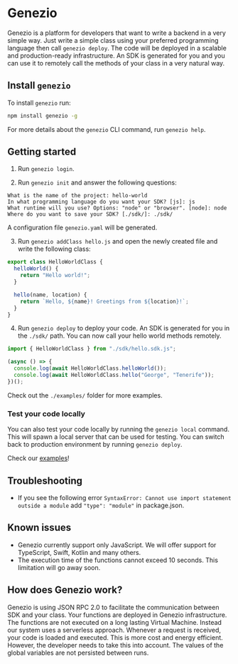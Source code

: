 # Genezio

Genezio is a platform for developers that want to write a backend in a very simple way. Just write a simple class using your preferred programming language then call `genezio deploy`. The code will be deployed in a scalable and production-ready infrastructure. An SDK is generated for you and you can use it to remotely call the methods of your class in a very natural way.

## Install `genezio`

To install `genezio` run:

```bash
npm install genezio -g
```

For more details about the `genezio` CLI command, run `genezio help`.

## Getting started

1. Run `genezio login`.

2. Run `genezio init` and answer the following questions:

```
What is the name of the project: hello-world
In what programming language do you want your SDK? [js]: js
What runtime will you use? Options: "node" or "browser". [node]: node
Where do you want to save your SDK? [./sdk/]: ./sdk/
```

A configuration file `genezio.yaml` will be generated.

3. Run `genezio addClass hello.js` and open the newly created file and write the following class:

```javascript
export class HelloWorldClass {
  helloWorld() {
    return "Hello world!";
  }

  hello(name, location) {
    return `Hello, ${name}! Greetings from ${location}!`;
  }
}
```

4. Run `genezio deploy` to deploy your code. An SDK is generated for you in the `./sdk/` path. You can now call your hello world methods remotely.

```javascript
import { HelloWorldClass } from "./sdk/hello.sdk.js";

(async () => {
  console.log(await HelloWorldClass.helloWorld());
  console.log(await HelloWorldClass.hello("George", "Tenerife"));
})();
```

Check out the `./examples/` folder for more examples.

### Test your code locally

You can also test your code locally by running the `genezio local` command. This will spawn a local server that can be used for testing. You can switch back to production environment by running `genezio deploy`.

Check our [examples](https://github.com/Genez-io/genezio/tree/master/examples)!

## Troubleshooting

- If you see the following error `SyntaxError: Cannot use import statement outside a module` add `"type": "module"` in package.json.

## Known issues

- Genezio currently support only JavaScript. We will offer support for TypeScript, Swift, Kotlin and many others.
- The execution time of the functions cannot exceed 10 seconds. This limitation will go away soon.

## How does Genezio work?

Genezio is using JSON RPC 2.0 to facilitate the communication between SDK and your class. Your functions are deployed in Genezio infrastructure. The functions are not executed on a long lasting Virtual Machine. Instead our system uses a serverless approach. Whenever a request is received, your code is loaded and executed. This is more cost and energy efficient. However, the developer needs to take this into account. The values of the global variables are not persisted between runs.
